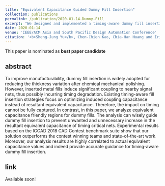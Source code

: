 ```yaml
---
title: "Equivalent Capacitance Guided Dummy Fill Insertion"
collection: publications
permalink: /publication/2020-01-14-Dummy-Fill
excerpt: "We designed and implemented a timing-aware dummy fill insertion Engine by estimation and mitigation of the equivalent capacitance caused by the dummy fills (<b>Best Paper Nominee</b>) <br/><img src='/images/Dummy_Fill_Layout.png'>"
date: 2020-01-14
venue: 'IEEE/ACM Asia and South Pacific Design Automation Conference'
citation: '<b>Sheng-Jung Yu</b>, Chen-Chien Kao, Chia-Han Huang and Iris Hui-Ju Jiang. &quot;Equivalent Capacitance Guided Dummy Fill Insertion,&quot; in <i> Proceedings of IEEE/ACM Asia and South Pacific Design Automation Conference</i>, 2020.'
---
```


This paper is nominated as **best paper candidate**

## abstract

To improve manufacturability, dummy fill insertion is widely adopted for reducing the thickness variation after chemical mechanical polishing.
However, inserted metal fills induce significant coupling to nearby signal nets, thus possibly incurring timing degradation.
Existing timing-aware fill insertion strategies focus on optimizing induced coupling capacitance instead of resultant equivalent capacitance.
Therefore, the impact on timing cannot be fully captured.
In contrast, in this paper, we analyze equivalent capacitance friendly regions for dummy fills.
The analysis can wisely guide dummy fill insertion to prevent unwanted and unnecessary increase in the resultant equivalent capacitance of timing critical nets. 
Experimental results based on the ICCAD 2018 CAD Contest benchmark suite show that our solution outperforms the contest winning teams and state-of-the-art work.
Moreover, our analysis results are highly correlated to actual equivalent capacitance values and indeed provide accurate guidance for timing-aware dummy fill insertion.

## link

Available soon!